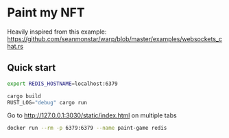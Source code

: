 # Paint my NFT

Heavily inspired from this example: https://github.com/seanmonstar/warp/blob/master/examples/websockets_chat.rs

## Quick start

```bash
export REDIS_HOSTNAME=localhost:6379
```

```rust
cargo build
RUST_LOG="debug" cargo run
```
Go to http://127.0.0.1:3030/static/index.html on multiple tabs

```bash
docker run --rm -p 6379:6379 --name paint-game redis
```

